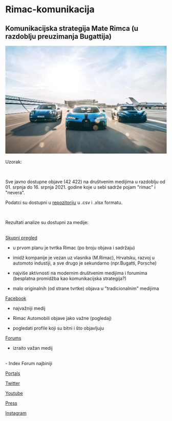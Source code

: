 # Rimac-komunikacija


## Komunikacijska strategija Mate Rimca (u razdoblju preuzimanja Bugattija)


<p align="center">
  <img src="./foto.jpg" width="750" title="hover text">
</p>


 
Uzorak:

<br>

Sve javno dostupne objave (42 422) na društvenim medijima u razdoblju od 01. srpnja do 16. srpnja 2021. godine koje u sebi sadrže pojam "rimac" i "nevera".

Podatci su dostupni u [repozitoriju](https://github.com/lusiki/Rimac-komunikacija/tree/main/dta) u .csv i .xlsx formatu.
 

<br>

Rezultati analize su dostupni za medije:
<br>
<br>

[Skupni pregled](https://raw.githack.com/lusiki/Rimac-komunikacija/main/code/GENERAL.html)
<br>

- u prvom planu je tvrtka Rimac (po broju objava i sadržaju)

- imidž kompanije je vezan uz vlasnika (M.Rimac), Hrvatsku, razvoj u automoto industiji, a sve drugo je sekundarno (npr.Bugatti, Porsche)

- najviše aktivnosti na modernim društvenim medijima i forumima (besplatna promidžba kao komunikacijska strategija?)

- malo originalnih (od strane tvrtke) objava u "tradicionalnim" medijima




[Facebook](https://raw.githack.com/lusiki/Rimac-komunikacija/main/code/facebook.html)
<br>


- najvažniji medij 

- Rimac Automobili objave jako važne (pogledaj)  

- pogledati profile koji su bitni i što objavljuju

[Forums](https://raw.githack.com/lusiki/Rimac-komunikacija/main/code/forums.html)
<br>

- izraito važan medij
<br>
- Index Forum najbiniji

[Portals](https://raw.githack.com/lusiki/Rimac-komunikacija/main/code/portals.html)
<br>

[Twitter](https://raw.githack.com/lusiki/Rimac-komunikacija/main/code/twitter.html)
<br>

[Youtube](https://raw.githack.com/lusiki/Rimac-komunikacija/main/code/YouTube.html)
<br>

[Press](https://raw.githack.com/lusiki/Rimac-komunikacija/main/code/press.html)
<br>

[Instagram](https://raw.githack.com/lusiki/Rimac-komunikacija/main/code/Instagram.html)